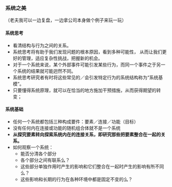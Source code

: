 ### 系统之美

（老夫我可以一边复盘，一边拿公司本身做个例子来玩一玩）

#### 系统思考

- 看清结构与行为之间的关系。
- 系统思考将有助于我们发现问题的根本原因，看到多种可能性， 从而让我们更好的管理，适应复杂性挑战，把握新的机会。
- 对于一个系统来说，某个外部事件可能引发某些行为，而同一个事件之于另一个系统的结果就可能迥然不同。
- 系统思考研究者有时将这些常见的／会引发特定行为的系统结构称为“系统基模”。
- 只要懂得系统原理，就可以在恰当的地方施加干预措施，从而获得期望的转变；



#### 系统基础

- 任何一个系统都包括三种构成要件：要素／连接／功能（目标）
- 没有任何内在连接或功能的随机组合体就不是一个系统
- **从探究要素转向探索系统内在的连接关系，即研究那些把要素整合在一起的关系。**
- 如何观察一个系统：
  - 能否分清各个部分
  - 各个部分之间有联系么？
  - 这些部分单独作用时产生的影响和它们整合在一起时产生的影响有所不同么？
  - 这些影响和长期的行为在各种环境中都是固定不变的么？